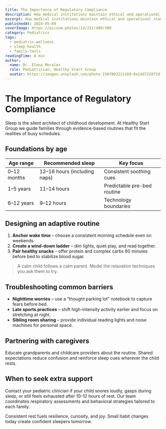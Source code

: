```yaml
---
title: The Importance of Regulatory Compliance
description: How medical institutions maintain ethical and operational standards.
excerpt: How medical institutions maintain ethical and operational standards.
publishedAt: 2024-05-09
coverImage: https://picsum.photos/id/231/400/300
category: Pediatrics
tags:
  - pediatric-wellness
  - sleep-health
  - family-tools
readingTime: 8 min
author:
  name: Dr. Elena Morales
  role: Pediatrician, Healthy Start Group
  avatar: https://images.unsplash.com/photo-1507003211169-0a1dd7228f2d?auto=format&fit=crop&w=300&q=80
---
```


# The Importance of Regulatory Compliance

Sleep is the silent architect of childhood development. At Healthy Start Group we guide families through evidence-based routines that fit the realities of busy schedules.

## Foundations by age

| Age range | Recommended sleep | Key focus |
|-----------|-------------------|-----------|
| 0–12 months | 12–16 hours (including naps) | Consistent soothing cues |
| 1–5 years | 11–14 hours | Predictable pre-bed routine |
| 6–12 years | 9–12 hours | Technology boundaries |

## Designing an adaptive routine

1. **Anchor wake time** – choose a consistent morning schedule even on weekends.
2. **Create a wind-down ladder** – dim lights, quiet play, and read together.
3. **Pair healthy snacks** – offer protein and complex carbs 60 minutes before bed to stabilize blood sugar.

> A calm child follows a calm parent. Model the relaxation techniques you ask them to try.

## Troubleshooting common barriers

- **Nighttime worries** – use a “thought parking lot” notebook to capture fears before bed.
- **Late sports practices** – shift high-intensity activity earlier and focus on stretching at night.
- **Sibling room sharing** – provide individual reading lights and noise machines for personal space.

## Partnering with caregivers

Educate grandparents and childcare providers about the routine. Shared expectations reduce confusion and reinforce sleep cues wherever the child rests.

## When to seek extra support

Contact your pediatric clinician if your child snores loudly, gasps during sleep, or still feels exhausted after 10–12 hours of rest. Our team coordinates respiratory assessments and behavioral strategies tailored to each family.

Consistent rest fuels resilience, curiosity, and joy. Small habit changes today create confident sleepers tomorrow.
